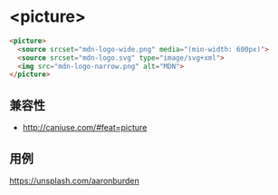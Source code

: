 # \<picture>


```html
<picture>
  <source srcset="mdn-logo-wide.png" media="(min-width: 600px)">
  <source srcset="mdn-logo.svg" type="image/svg+xml">
  <img src="mdn-logo-narrow.png" alt="MDN">
</picture>
```

## 兼容性

- <http://caniuse.com/#feat=picture>


## 用例


https://unsplash.com/aaronburden
